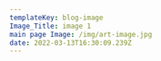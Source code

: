 ```yaml
---
templateKey: blog-image
Image_Title: image 1
main page Image: /img/art-image.jpg
date: 2022-03-13T16:30:09.239Z
---
```

